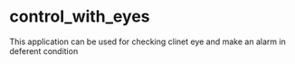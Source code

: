 # control_with_eyes
This application can be used for checking clinet eye and make an alarm in deferent condition
